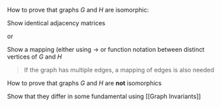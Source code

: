 How to prove that graphs $G$ and $H$ are isomorphic:

Show identical adjacency matrices

or

Show a mapping (either using $\rightarrow$ or function notation between distinct vertices of $G$ and $H$

> If the graph has multiple edges, a mapping of edges is also needed

How to prove that graphs $G$ and $H$ are **not** isomorphics

Show that they differ in some fundamental using [[Graph Invariants]]
